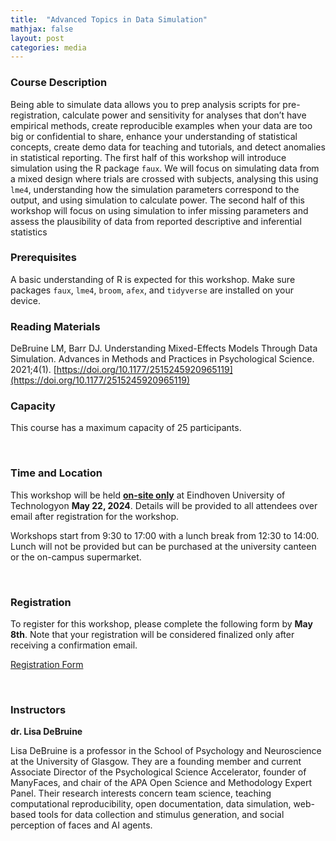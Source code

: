 ```yaml
---
title:  "Advanced Topics in Data Simulation"
mathjax: false
layout: post
categories: media
---
```


### Course Description

Being able to simulate data allows you to prep analysis scripts for pre-registration, calculate power and sensitivity for analyses that don’t have empirical methods, create reproducible examples when your data are too big or confidential to share, enhance your understanding of statistical concepts, create demo data for teaching and tutorials, and detect anomalies in statistical reporting. The first half of this workshop will introduce simulation using the R package `faux`. We will focus on simulating data from a mixed design where trials are crossed with subjects, analysing this using `lme4`, understanding how the simulation parameters correspond to the output, and using simulation to calculate power. The second half of this workshop will focus on using simulation to infer missing parameters and assess the plausibility of data from reported descriptive and inferential statistics

### Prerequisites 

A basic understanding of R is expected for this workshop. Make sure packages `faux`, `lme4`, `broom`, `afex`, and `tidyverse` are installed on your device.

### Reading Materials

DeBruine LM, Barr DJ. Understanding Mixed-Effects Models Through Data Simulation. Advances in Methods and Practices in Psychological Science. 2021;4(1). [https://doi.org/10.1177/2515245920965119](https://doi.org/10.1177/2515245920965119)

### Capacity

This course has a maximum capacity of 25 participants.

<br>

### Time and Location

This workshop will be held <ins>**on-site only**</ins> at Eindhoven University of Technologyon **May 22, 2024**. Details will be provided to all attendees over email after registration for the workshop.

Workshops start from 9:30 to 17:00 with a lunch break from 12:30 to 14:00. Lunch will not be provided but can be purchased at the university canteen or the on-campus supermarket. 

<br>

### Registration

To register for this workshop, please complete the following form by **May 8th**. Note that your registration will be considered finalized only after receiving a confirmation email.

[Registration Form](https://forms.office.com/Pages/ResponsePage.aspx?id=R_J9zM5gD0qddXBM9g78ZP_Kihp-VglPgWom9gajHXdUME5MOEVFWEg4RTFTVDFGUDNSTjBFNU5ERC4u)

<br>


### Instructors

**dr. Lisa DeBruine**

Lisa DeBruine is a professor in the School of Psychology and Neuroscience at the University of Glasgow. They are a founding member and current Associate Director of the Psychological Science Accelerator, founder of ManyFaces, and chair of the APA Open Science and Methodology Expert Panel. Their research interests concern team science, teaching computational reproducibility, open documentation, data simulation, web-based tools for data collection and stimulus generation, and social perception of faces and AI agents.

